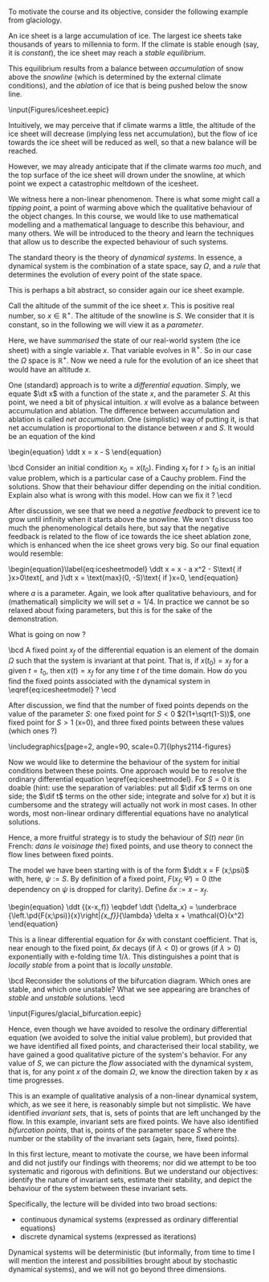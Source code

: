 To motivate the course and its objective, consider the following example from glaciology. 

An ice sheet is a large accumulation of ice. The largest ice sheets take thousands of years to millennia to form.  If the climate is stable enough (say, it is _constant_), the ice sheet may reach a _stable_ _equilibrium_. 

This equilibrium results from a balance between _accumulation_ of snow above the _snowline_ (which is determined by the external climate conditions), and the _ablation_ of ice that is being pushed below the snow line. 

\input{Figures/icesheet.eepic}

Intuitively, we may perceive that
if climate warms  a little, the altitude of the ice sheet will decrease (implying less net accumulation), but the flow of ice towards the ice sheet will be reduced as well, so that a new balance will be reached. 

However, we may already anticipate that if the climate warms _too much_, and the top surface of the ice sheet will drown under the snowline, at which point we expect a catastrophic meltdown of the icesheet.

We witness here a non-linear phenomenon. There is what some might call a _tipping point_, a point of warming above which the qualitative behaviour of the object changes. In this course, we would like to use mathematical modelling and a mathematical language to describe this behaviour, and many others. We will be introduced to the theory and learn the techniques that allow us to describe the expected behaviour of such systems.

The standard theory is the theory of _dynamical systems_. In essence, a dynamical system is the combination of a state space, say $\Omega$, and a _rule_ that determines the evolution of every point of the state space. 

This is perhaps a bit abstract, so consider again our ice sheet example. 

Call the altitude of the summit of the ice sheet $x$. This is positive real number, so $x \in \mathbb{R}^+$. The altitude of the snowline is $S$. We consider that it is constant, so in the following we will view it as a _parameter_. 

Here, we have _summarised_ the state of our real-world system (the ice sheet) with a single variable $x$. That variable evolves in $\mathbb{R}^+$. So in our case the $\Omega$ space is $\mathbb{R}^+$. Now we need a rule for the evolution of an ice sheet that would have an altitude $x$. 

One (standard) approach is to write a _differential equation_. Simply, we equate $\dt x$ with a function of the state $x$, and the parameter $S$. At this point, we need a bit of physical intuition. $x$ will evolve as a balance between accumulation and ablation. The difference between accumulation and ablation is called _net accumulation_. One (simplistic) way of putting it, is that net accumulation is proportional to the distance between $x$ and $S$. It would be an equation of the kind



\begin{equation}
\ddt x = x - S
\end{equation}

\bcd
Consider an initial condition $x_0 = x(t_0)$. Finding $x_t$ for $t>t_0$ is an initial value problem, which is a particular case of a Cauchy problem. Find the solutions. Show that their behaviour differ depending on the initial condition. Explain also what is wrong with this model. How can we fix it ? 
\ecd

After discussion, we see that we need a _negative feedback_ to prevent ice to grow until infinity when it starts above the snowline. We won't discuss too much the phenomenological details here, but say that the negative feedback is related to the flow of ice towards the ice sheet ablation zone, which is enhanced when the ice sheet grows very big. So our final equation would resemble:

\begin{equation}\label{eq:icesheetmodel}
\ddt x = x -  a x^2 - S\text{ if }x>0\text{, and }\dt x = \text{max}(0, -S)\text{ if }x=0, 
\end{equation}

where $a$ is a parameter. Again, we look after qualitative behaviours, and for (mathematical) simplicity we will set $a=1/4$. In practice we cannot be so relaxed about fixing parameters, but this is for the sake of the demonstration.

What is going on now ? 

\bcd
A fixed point $x_f$ of the differential equation is an element of the domain $\Omega$ such that the system is invariant at that point. That is, if $x(t_0)=x_f$ for a given $t=t_0$, then $x(t)=x_f$ for any time $t$ of the time domain. How do you find the fixed points associated with the dynamical system in \eqref{eq:icesheetmodel} ?
\ecd 

After discussion, we find that the number of fixed points depends on the value of the parameter $S$: one fixed point for $S<0$ $2(1+\sqrt(1-S))$, one fixed point for $S>1$ (x=0), and three fixed points between these values (which ones ?)


\includegraphics[page=2, angle=90, scale=0.7]{lphys2114-figures}

Now we would like to determine the behaviour of the system for initial conditions between these points. One approach would be to resolve the ordinary differential equation \eqref{eq:icesheetmodel}. For $S=0$ it is doable (hint: use the separation of variables: put all $\dif x$ terms on one side; the $\dif t$ terms on the other side; integrate and solve for $x$) but it is cumbersome and the strategy will actually not work in most cases. In other words, most non-linear ordinary differential equations have no analytical solutions. 

Hence, a more fruitful strategy is to study the behaviour of $S(t)$ _near_ (in French: _dans le voisinage the_) fixed points, and use theory to connect the flow lines between fixed points. 

The model we have been starting with is of the form $\ddt x = F (x;\psi)$ with, here, $\psi := S$. By definition of a fixed point, $F(x_f;\Psi)=0$ (the dependency on $\psi$ is dropped for clarity). Define $\delta x := x-x_f$. 

\begin{equation}
\ddt {(x-x_f)} \eqbdef \ddt {\delta_x} = \underbrace {\left.\pd{F(x;\psi)}{x}\right|_{x_f}}_{\lambda}  \delta x + \mathcal{O}(x^2)
\end{equation}

This is a linear differential equation for $\delta x$ with constant coefficient. That is, near enough to the fixed point, $\delta x$ decays (if  $\lambda < 0$) or grows (if  $\lambda > 0$) exponentially with e-folding time $1/\lambda$. This distinguishes a point that is _locally stable_ from a point that is _locally unstable_. 

\bcd
Reconsider the solutions of the bifurcation diagram. Which ones are stable, and which one unstable? What we see appearing are branches of  _stable_ and _unstable_ solutions.
\ecd 


\input{Figures/glacial_bifurcation.eepic}

<!--\includegraphics[page=3, angle=90, scale=0.7]{lphys2114-figures}-->

Hence, even though we have avoided to resolve the ordinary differential equation (we avoided to solve the initial value problem), but provided that we have identified all fixed points, and characterised their local stability,  we have gained a good qualitative picture of the system's behavior. For any value of $S$, we can picture the _flow_ associated with the dynamical system, that is, for any point $x$ of the domain $\Omega$, we know the direction taken by $x$ as time progresses. 

This is an example of qualitative analysis of a non-linear dynamical system, which, as we see it here, is reasonably simple but not simplistic. We have identified _invariant sets_, that is, sets of points that are left unchanged by the flow. In this example, invariant sets are fixed points. We have also  identified  _bifurcation points_, that is, points of the parameter space $S$ where the number or the stability of the invariant sets (again, here, fixed points). 

In this first lecture, meant to motivate the course, we have been informal and did not justify our findings with theorems; nor did we attempt to be too systematic and rigorous with definitions. But we understand our objectives: identify the nature of invariant sets, estimate their stability, and depict the behaviour of the system between these invariant sets. 

Specifically, the lecture will be divided into two broad sections: 

- continuous dynamical systems (expressed as ordinary differential equations)
- discrete dynamical systems (expressed as iterations)

Dynamical systems will be deterministic (but informally, from time to time I will mention the interest and possibilities brought about by stochastic dynamical systems), and we will not go beyond three dimensions. 

